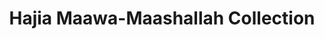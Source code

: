 ---
title: "Hajia Maawa-Maashallah Collection"
url: /accra/hajia-maawa-maashallah-collection/
shop: clothes
---